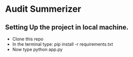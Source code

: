 # Audit Summerizer

## Setting Up the project in local machine.
- Clone this repo
- In the terminal type: pip install -r requirements.txt
- Now type python app.py